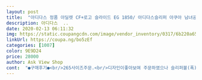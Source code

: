 ```yaml
---
layout: post 
title:  "아디다스 정품 아딜렛 CF+로고 슬라이드 EG 1850/ 아디다스슬리퍼 아쿠아 남녀공용" 
description: 아디다스  ..
date: 2020-02-13 06:11:32 
img: https://static.coupangcdn.com/image/vendor_inventory/0317/6b220a65a7709da156dd4ed3939ddc5542b3ad0c388d1033e0ddeb4ecc1e.jpg 
linkUrl: https://coupa.ng/bo5zEf 
categories: [1007] 
color: 9E9D24 
price: 28000 
author: Ask View Shop 
cont:  "●구매후기●<br/>265사이즈주문.<br/>디자인이좋아보여 주문하였으나 슬리퍼볼(폭)이너무좁음... <br/>정사이즈보다 5미리큰사이즈로 주문해야될것같심... <br/>265=275<br/>가격이 너무 올려서 재판매하네요<br/>가성비 갑이라고 해서 구매해봤습니다.<br/> 로고가 화이트랑 골드랑 둘다 사용중이고 푹신하고 좋습니다.<br/><br/>그래서 별 뺐어요 ㅜㅜ<br/>더욱 뛰어나고 좋아요<br/>무엇보다 평발이신분들을 위해 발 가운데가 볼록하게 튀어나와있네요.<br/> 사무실에서 하루종일 있는 사람에겐 실내화가 굉장히 중요한것같아요.<br/> 그날 피로도가 다름.<br/><br/>물에들어가면 착화감<br/>신어보니 너무 편하고<br/>예전에신었던 삼디다스슬리퍼.<br/>.<br/>생사고락을 함께하였으나 바닥밑창뒷부분이 수명을다하는바람에 부득이 새 삼디다스로구매... <br/><br/>요즘은 뭐든지 사고나서 또 주문하려면<br/>제품은가볍고 바닥은푹신해서좋으나 옆구리접착되어있는부분이 오래버틸지궁금함?<br/>푹신하고<br/>265사이즈주문.<br/>디자인이좋아보여 주문하였으나 슬리퍼볼(폭)이너무좁음... <br/>정사이즈보다 5미리큰사이즈로 주문해야될것같심... <br/>265=275<br/>가격이 너무 올려서 재판매하네요<br/>가성비 갑이라고 해서 구매해봤습니다.<br/> 로고가 화이트랑 골드랑 둘다 사용중이고 푹신하고 좋습니다.<br/><br/>그래서 별 뺐어요 ㅜㅜ<br/>더욱 뛰어나고 좋아요<br/>무엇보다 평발이신분들을 위해 발 가운데가 볼록하게 튀어나와있네요.<br/> 사무실에서 하루종일 있는 사람에겐 실내화가 굉장히 중요한것같아요.<br/> 그날 피로도가 다름.<br/><br/>물에들어가면 착화감<br/>신어보니 너무 편하고<br/>예전에신었던 삼디다스슬리퍼.<br/>.<br/>생사고락을 함께하였으나 바닥밑창뒷부분이 수명을다하는바람에 부득이 새 삼디다스로구매... <br/><br/>요즘은 뭐든지 사고나서 또 주문하려면<br/>제품은가볍고 바닥은푹신해서좋으나 옆구리접착되어있는부분이 오래버틸지궁금함?<br/>푹신하고<br/>" 
---
```

